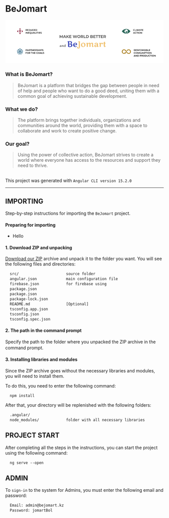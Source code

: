 BeJomart
========

![BeJomart](https://github.com/aknurkappar/google-solutions-1/blob/main/bejomart.jpg)

### What is BeJomart?
> BeJomart is a platform that bridges the gap between people in need of help and people who want to do a good deed, uniting them with a common goal of achieving sustainable development.
### What we do?
> The platform brings together individuals, organizations and communities around the world, providing them with a space to collaborate and work to create positive change.
### Our goal?
> Using the power of collective action, BeJomart strives to create a world where everyone has access to the resources and support they need to thrive.  
  
⠀  
This project was generated with `Angular CLI version 15.2.0`

---

IMPORTING
---------
Step-by-step instructions for importing the `BeJomart` project.

#### Preparing for importing
* Hello

#### 1. Download ZIP and unpacking
[Download our ZIP](https://github.com/aknurkappar/google-solutions-1/archive/refs/heads/main.zip) archive and unpack it to the folder you want. You will see the following files and directories:

      src/                     source folder
      angular.json             main configuration file
      firebase.json            for firebase using       
      package.json
      package.json
      package-lock.json
      README.md                [Optional]
      tsconfig.app.json
      tsconfig.json
      tsconfig.spec.json
      

#### 2. The path in the command prompt
Specify the path to the folder where you unpacked the ZIP archive in the command prompt.
 ㅤ
#### 3. Installing libraries and modules
Since the ZIP archive goes without the necessary libraries and modules, you will need to install them.

To do this, you need to enter the following command:

      npm install
      
After that, your directory will be replenished with the following folders:

      .angular/                
      node_modules/            folder with all necessary libraries
      
      
PROJECT START
-------------
After completing all the steps in the instructions, you can start the project using the following command:

      ng serve --open
      
ADMIN
-----
To `sign-in` to the system for Admins, you must enter the following email and password:  

      Email: admin@bejomart.kz  
      Password: jomartBol  

